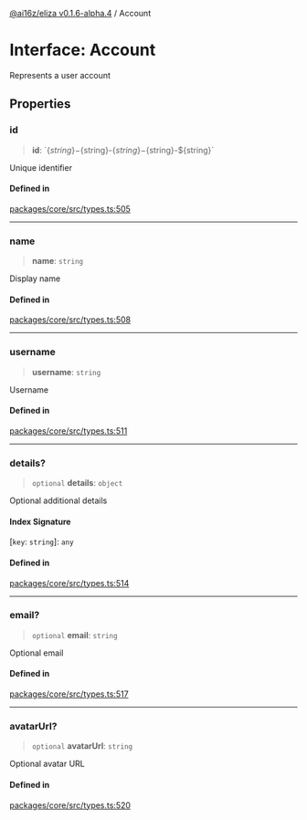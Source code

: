 [@ai16z/eliza v0.1.6-alpha.4](../index.md) / Account

# Interface: Account

Represents a user account

## Properties

### id

> **id**: \`$\{string\}-$\{string\}-$\{string\}-$\{string\}-$\{string\}\`

Unique identifier

#### Defined in

[packages/core/src/types.ts:505](https://github.com/IkigaiLabsETH/eliza/blob/main/packages/core/src/types.ts#L505)

***

### name

> **name**: `string`

Display name

#### Defined in

[packages/core/src/types.ts:508](https://github.com/IkigaiLabsETH/eliza/blob/main/packages/core/src/types.ts#L508)

***

### username

> **username**: `string`

Username

#### Defined in

[packages/core/src/types.ts:511](https://github.com/IkigaiLabsETH/eliza/blob/main/packages/core/src/types.ts#L511)

***

### details?

> `optional` **details**: `object`

Optional additional details

#### Index Signature

 \[`key`: `string`\]: `any`

#### Defined in

[packages/core/src/types.ts:514](https://github.com/IkigaiLabsETH/eliza/blob/main/packages/core/src/types.ts#L514)

***

### email?

> `optional` **email**: `string`

Optional email

#### Defined in

[packages/core/src/types.ts:517](https://github.com/IkigaiLabsETH/eliza/blob/main/packages/core/src/types.ts#L517)

***

### avatarUrl?

> `optional` **avatarUrl**: `string`

Optional avatar URL

#### Defined in

[packages/core/src/types.ts:520](https://github.com/IkigaiLabsETH/eliza/blob/main/packages/core/src/types.ts#L520)
